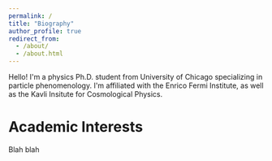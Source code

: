 ```yaml
---
permalink: /
title: "Biography"
author_profile: true
redirect_from: 
  - /about/
  - /about.html
---
```


Hello! I'm a physics Ph.D. student from University of Chicago specializing in particle phenomenology. I'm affiliated with the Enrico Fermi Institute, as well as the Kavli Insitute for Cosmological Physics. 

Academic Interests
======
Blah blah
